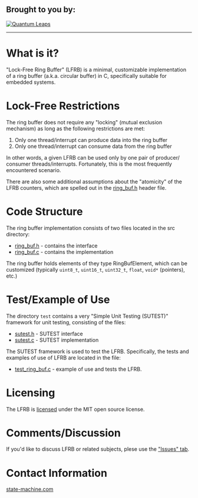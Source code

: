 ## Brought to you by:
[![Quantum Leaps](https://www.state-machine.com/attachments/logo_ql_400.png)](https://www.state-machine.com)

---------------------------------------------------------------------
# What is it?
"Lock-Free Ring Buffer" (LFRB) is a minimal, customizable implementation
of a ring buffer (a.k.a. circular buffer) in C, specifically suitable
for embedded systems.


# Lock-Free Restrictions
The ring buffer does not require any "locking" (mutual exclusion
mechanism) as long as the following restrictions are met:

1. Only one thread/interrupt can produce data into the ring buffer
2. Only one thread/interrupt can consume data from the ring buffer

In other words, a given LFRB can be used only by one pair of producer/
consumer threads/interrupts. Fortunately, this is the most frequently
encountered scenario.

There are also some additional assumptions about the "atomicity" of the
LFRB counters, which are spelled out in the [ring_buf.h](src/ring_buf.h)
header file.

# Code Structure
The ring buffer implementation consists of two files located in the
src directory:

- [ring_buf.h](src/ring_buf.h)  - contains the interface
- [ring_buf.c](src/ring_buf.c)  - contains the implementation

The ring buffer holds elements of they type RingBufElement, which
can be customized (typically `uint8_t`, `uint16_t`, `uint32_t`, `float`,
`void*` (pointers), etc.)


# Test/Example of Use
The directory `test` contains a very "Simple Unit Testing (SUTEST)" framework
for unit testing, consisting of the files:

- [sutest.h](test/sutest.h)  - SUTEST interface
- [sutest.c](test/sutest.c)  - SUTEST implementation

The SUTEST framework is used to test the LFRB. Specifically, the tests
and examples of use of LFRB are located in the file:

- [test_ring_buf.c](test/test_ring_buf.c) - example of use and tests the LFRB.


# Licensing
The LFRB is [licensed](LICENSE) under the MIT open source license.


# Comments/Discussion
If you'd like to discuss LFRB or related subjects, plese use the
["Issues" tab](https://github.com/QuantumLeaps/lock-free-ring-buffer/issues).


# Contact Information
[state-machine.com](https://www.state-machine.com)
